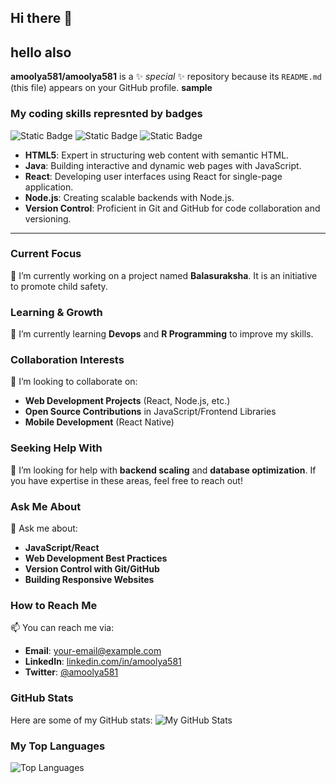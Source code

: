 ## Hi there 👋
## hello also

**amoolya581/amoolya581** is a ✨ _special_ ✨ repository because its `README.md` (this file) appears on your GitHub profile.
**sample**

### My coding skills represnted by badges
![Static Badge](https://img.shields.io/badge/java-beginner-brightgreen)
![Static Badge](https://img.shields.io/badge/sql-intermediate-blue)
![Static Badge](https://img.shields.io/badge/python-red)


- **HTML5**: Expert in structuring web content with semantic HTML.
- **Java**: Building interactive and dynamic web pages with JavaScript.
- **React**: Developing user interfaces using React for single-page application.
- **Node.js**: Creating scalable backends with Node.js.
- **Version Control**: Proficient in Git and GitHub for code collaboration and versioning.

---

### Current Focus
🔭 I’m currently working on a project named **Balasuraksha**. It is an initiative to promote child safety.

### Learning & Growth
🌱 I’m currently learning **Devops** and **R Programming** to improve my skills.

### Collaboration Interests
👯 I’m looking to collaborate on:
- **Web Development Projects** (React, Node.js, etc.)
- **Open Source Contributions** in JavaScript/Frontend Libraries
- **Mobile Development** (React Native)

### Seeking Help With
🤔 I’m looking for help with **backend scaling** and **database optimization**. If you have expertise in these areas, feel free to reach out!

### Ask Me About
💬 Ask me about:
- **JavaScript/React**
- **Web Development Best Practices**
- **Version Control with Git/GitHub**
- **Building Responsive Websites**

### How to Reach Me
📫 You can reach me via:
- **Email**: [your-email@example.com](mailto:your-email@example.com)
- **LinkedIn**: [linkedin.com/in/amoolya581](https://www.linkedin.com/in/amoolya581)
- **Twitter**: [@amoolya581](https://twitter.com/amoolya581)

 

### GitHub Stats
Here are some of my GitHub stats:
![My GitHub Stats](https://github-readme-stats.vercel.app/api?username=amoolya581&show_icons=true&hide_title=true&count_private=true)

### My Top Languages
![Top Languages](https://github-readme-stats.vercel.app/api/top-langs/?username=amoolya581&layout=compact)
